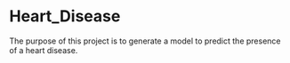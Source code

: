 # Heart_Disease
The purpose of this project is to generate a model to predict the presence of a heart disease.
